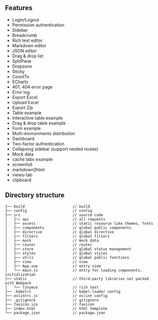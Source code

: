 ## Features

- Login/Logout
- Permission authentication
- Sidebar
- Breadcrumb
- Rich text editor
- Markdown editor
- JSON editor
- Drag & drop list
- SplitPane
- Dropzone
- Sticky
- CountTo
- ECharts
- 401, 404 error page
- Error log
- Export Excel
- Upload Excel
- Export Zip
- Table example
- Interactive table example
- Drag & drop table example
- Form example
- Multi-environments distribution
- Dashboard
- Two-factor authentication
- Collapsing sidebar (support nested routes)
- Mock data
- cache tabs example
- screenfull
- markdown2html
- views-tab
- clipboard

## Directory structure

```
├── build                      // build 
├── config                     // config
├── src                        // source code
│   ├── api                    // all requests
│   ├── assets                 // static resource like themes, fonts
│   ├── components             // global public components
│   ├── directive              // global directive
│   ├── filters                // global filters
│   ├── mock                   // mock data
│   ├── router                 // router
│   ├── store                  // global status management
│   ├── styles                 // global styles
│   ├── utils                  // global public functions
│   ├── view                   // view
│   ├── App.vue                // entry view
│   └── main.js                // entry for loading components, initialization
├── static                     // third-party libraries not packed with Webpack
│   └── Tinymce                // rich text
├── .babelrc                   // babel-loader config
├── eslintrc.js                // eslint config
├── .gitignore                 // gitignore
├── favicon.ico                // favicon
├── index.html                 // html template
└── package.json               // package.json